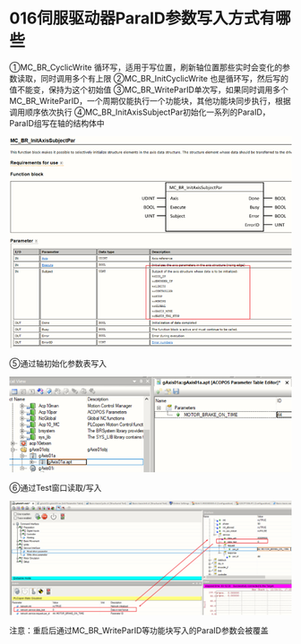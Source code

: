 # 016伺服驱动器ParaID参数写入方式有哪些
①MC_BR_CyclicWrite 循环写，适用于写位置，刷新轴位置那些实时会变化的参数读取，同时调用多个有上限
②MC_BR_InitCyclicWrite 也是循环写，然后写的值不能变，保持为这个初始值
③MC_BR_WriteParID单次写，如果同时调用多个MC_BR_WriteParID，一个周期仅能执行一个功能块，其他功能块同步执行，根据调用顺序依次执行
④MC_BR_InitAxisSubjectPar初始化一系列的ParaID，ParaID组写在轴的结构体中

![Img](./FILES/016伺服驱动器ParaID参数写入方式有哪些.md/img-20220530164554.png)

⑤通过轴初始化参数表写入

![Img](./FILES/016伺服驱动器ParaID参数写入方式有哪些.md/img-20220530164618.png)

⑥通过Test窗口读取/写入

![Img](./FILES/016伺服驱动器ParaID参数写入方式有哪些.md/img-20220530164655.png)

注意：重启后通过MC_BR_WriteParID等功能块写入的ParaID参数会被覆盖